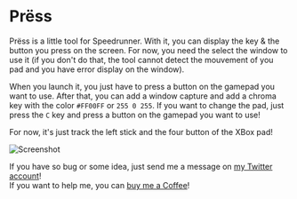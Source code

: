 # Prëss

Prëss is a little tool for Speedrunner. With it, you can display the key & the button you press on the screen. For now, you need the select the window to use it (if you don't do that, the tool cannot detect the mouvement of you pad and you have error display on the window).

When you launch it, you just have to press a button on the gamepad you want to use. After that, you can add a window capture and add a chroma key with the color `#FF00FF` or `255 0 255`. If you want to change the pad, just press the `C` key and press a button on the gamepad you want to use!

For now, it's just track the left stick and the four button of the XBox pad!

![Screenshot](https://github.com/Bigaston/press/blob/master/pictures/pr%C3%ABss-screen.png)

If you have so bug or some idea, just send me a message on [my Twitter account](https://twitter.com/Bigaston)!  
If you want to help me, you can [buy me a Coffee](https://ko-fi.com/bigaston)!
